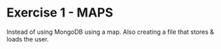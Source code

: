 <!-- markdownlint-disable -->

# Exercise 1 - MAPS

Instead of using MongoDB using a map. Also creating a file that stores & loads the user.
